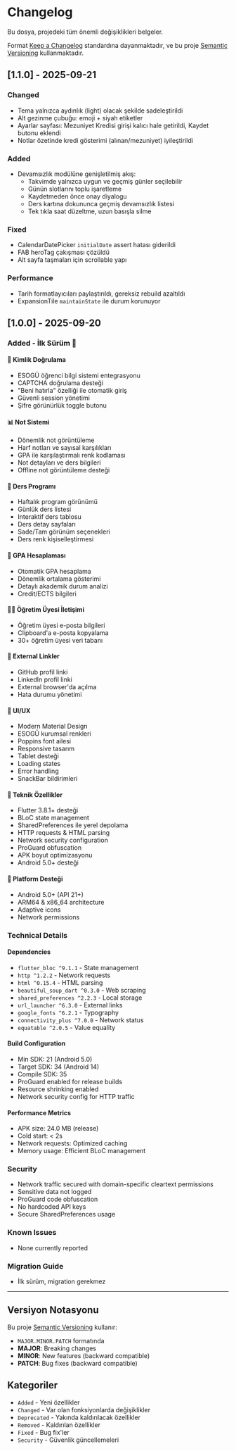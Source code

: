 # Changelog

Bu dosya, projedeki tüm önemli değişiklikleri belgeler.

Format [Keep a Changelog](https://keepachangelog.com/en/1.0.0/) standardına dayanmaktadır,
ve bu proje [Semantic Versioning](https://semver.org/spec/v2.0.0.html) kullanmaktadır.

## [1.1.0] - 2025-09-21

### Changed
- Tema yalnızca aydınlık (light) olacak şekilde sadeleştirildi
- Alt gezinme çubuğu: emoji + siyah etiketler
- Ayarlar sayfası: Mezuniyet Kredisi girişi kalıcı hale getirildi, Kaydet butonu eklendi
- Notlar özetinde kredi gösterimi (alınan/mezuniyet) iyileştirildi

### Added
- Devamsızlık modülüne genişletilmiş akış:
  - Takvimde yalnızca uygun ve geçmiş günler seçilebilir
  - Günün slotlarını toplu işaretleme
  - Kaydetmeden önce onay diyalogu
  - Ders kartına dokununca geçmiş devamsızlık listesi
  - Tek tıkla saat düzeltme, uzun basışla silme

### Fixed
- CalendarDatePicker `initialDate` assert hatası giderildi
- FAB heroTag çakışması çözüldü
- Alt sayfa taşmaları için scrollable yapı

### Performance
- Tarih formatlayıcıları paylaştırıldı, gereksiz rebuild azaltıldı
- ExpansionTile `maintainState` ile durum korunuyor

## [1.0.0] - 2025-09-20

### Added - İlk Sürüm 🎉

#### 🔐 Kimlik Doğrulama
- ESOGÜ öğrenci bilgi sistemi entegrasyonu
- CAPTCHA doğrulama desteği
- "Beni hatırla" özelliği ile otomatik giriş
- Güvenli session yönetimi
- Şifre görünürlük toggle butonu

#### 📊 Not Sistemi
- Dönemlik not görüntüleme
- Harf notları ve sayısal karşılıkları
- GPA ile karşılaştırmalı renk kodlaması
- Not detayları ve ders bilgileri
- Offline not görüntüleme desteği

#### 📅 Ders Programı
- Haftalık program görünümü
- Günlük ders listesi
- Interaktif ders tablosu
- Ders detay sayfaları
- Sade/Tam görünüm seçenekleri
- Ders renk kişiselleştirmesi

#### 🧮 GPA Hesaplaması
- Otomatik GPA hesaplama
- Dönemlik ortalama gösterimi
- Detaylı akademik durum analizi
- Credit/ECTS bilgileri

#### 👨‍🏫 Öğretim Üyesi İletişimi
- Öğretim üyesi e-posta bilgileri
- Clipboard'a e-posta kopyalama
- 30+ öğretim üyesi veri tabanı

#### 🔗 External Linkler
- GitHub profil linki
- LinkedIn profil linki
- External browser'da açılma
- Hata durumu yönetimi

#### 🎨 UI/UX
- Modern Material Design
- ESOGÜ kurumsal renkleri
- Poppins font ailesi
- Responsive tasarım
- Tablet desteği
- Loading states
- Error handling
- SnackBar bildirimleri

#### 🔧 Teknik Özellikler
- Flutter 3.8.1+ desteği
- BLoC state management
- SharedPreferences ile yerel depolama
- HTTP requests & HTML parsing
- Network security configuration
- ProGuard obfuscation
- APK boyut optimizasyonu
- Android 5.0+ desteği

#### 📱 Platform Desteği
- Android 5.0+ (API 21+)
- ARM64 & x86_64 architecture
- Adaptive icons
- Network permissions

### Technical Details

#### Dependencies
- `flutter_bloc ^9.1.1` - State management
- `http ^1.2.2` - Network requests  
- `html ^0.15.4` - HTML parsing
- `beautiful_soup_dart ^0.3.0` - Web scraping
- `shared_preferences ^2.2.3` - Local storage
- `url_launcher ^6.3.0` - External links
- `google_fonts ^6.2.1` - Typography
- `connectivity_plus ^7.0.0` - Network status
- `equatable ^2.0.5` - Value equality

#### Build Configuration
- Min SDK: 21 (Android 5.0)
- Target SDK: 34 (Android 14)
- Compile SDK: 35
- ProGuard enabled for release builds
- Resource shrinking enabled
- Network security config for HTTP traffic

#### Performance Metrics
- APK size: 24.0 MB (release)
- Cold start: < 2s
- Network requests: Optimized caching
- Memory usage: Efficient BLoC management

### Security
- Network traffic secured with domain-specific cleartext permissions
- Sensitive data not logged
- ProGuard code obfuscation
- No hardcoded API keys
- Secure SharedPreferences usage

### Known Issues
- None currently reported

### Migration Guide
- İlk sürüm, migration gerekmez

---

## Versiyon Notasyonu

Bu proje [Semantic Versioning](https://semver.org/) kullanır:
- `MAJOR.MINOR.PATCH` formatında
- **MAJOR**: Breaking changes
- **MINOR**: New features (backward compatible)
- **PATCH**: Bug fixes (backward compatible)

## Kategoriler

- `Added` - Yeni özellikler
- `Changed` - Var olan fonksiyonlarda değişiklikler
- `Deprecated` - Yakında kaldırılacak özellikler
- `Removed` - Kaldırılan özellikler
- `Fixed` - Bug fix'ler
- `Security` - Güvenlik güncellemeleri